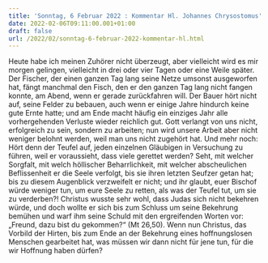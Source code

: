 ```yaml
---
title: 'Sonntag, 6 Februar 2022 : Kommentar Hl. Johannes Chrysostomus'
date: 2022-02-06T09:11:00.001+01:00
draft: false
url: /2022/02/sonntag-6-februar-2022-kommentar-hl.html
---
```


Heute habe ich meinen Zuhörer nicht überzeugt, aber vielleicht wird es mir morgen gelingen, vielleicht in drei oder vier Tagen oder eine Weile später. Der Fischer, der einen ganzen Tag lang seine Netze umsonst ausgeworfen hat, fängt manchmal den Fisch, den er den ganzen Tag lang nicht fangen konnte, am Abend, wenn er gerade zurückfahren will. Der Bauer hört nicht auf, seine Felder zu bebauen, auch wenn er einige Jahre hindurch keine gute Ernte hatte; und am Ende macht häufig ein einziges Jahr alle vorhergehenden Verluste wieder reichlich gut. Gott verlangt von uns nicht, erfolgreich zu sein, sondern zu arbeiten; nun wird unsere Arbeit aber nicht weniger belohnt werden, weil man uns nicht zugehört hat. Und mehr noch: Hört denn der Teufel auf, jeden einzelnen Gläubigen in Versuchung zu führen, weil er voraussieht, dass viele gerettet werden? Seht, mit welcher Sorgfalt, mit welch höllischer Beharrlichkeit, mit welcher abscheulichen Beflissenheit er die Seele verfolgt, bis sie ihren letzten Seufzer getan hat; bis zu diesem Augenblick verzweifelt er nicht; und ihr glaubt, euer Bischof würde weniger tun, um eure Seele zu retten, als was der Teufel tut, um sie zu verderben?! Christus wusste sehr wohl, dass Judas sich nicht bekehren würde, und doch wollte er sich bis zum Schluss um seine Bekehrung bemühen und warf ihm seine Schuld mit den ergreifenden Worten vor: „Freund, dazu bist du gekommen?“ (Mt 26,50). Wenn nun Christus, das Vorbild der Hirten, bis zum Ende an der Bekehrung eines hoffnungslosen Menschen gearbeitet hat, was müssen wir dann nicht für jene tun, für die wir Hoffnung haben dürfen?